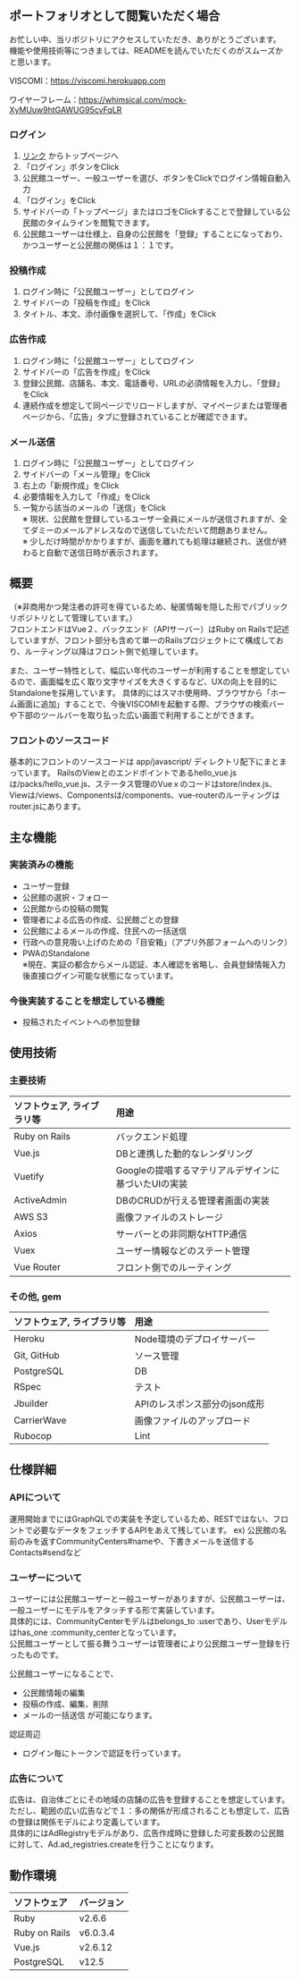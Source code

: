 ## ポートフォリオとして閲覧いただく場合
お忙しい中、当リポジトリにアクセスしていただき、ありがとうございます。  
機能や使用技術等につきましては、READMEを読んでいただくのがスムーズかと思います。  

VISCOMI：https://viscomi.herokuapp.com  

ワイヤーフレーム：https://whimsical.com/mock-XyMUuw9htGAWUG95cvFqLR

### ログイン
1. [リンク](https://viscomi.herokuapp.com)
からトップページへ
2. 「ログイン」ボタンをClick
3. 公民館ユーザー、一般ユーザーを選び、ボタンをClickでログイン情報自動入力
4. 「ログイン」をClick
5. サイドバーの「トップページ」またはロゴをClickすることで登録している公民館のタイムラインを閲覧できます。
6. 公民館ユーザーは仕様上、自身の公民館を「登録」することになっており、かつユーザーと公民館の関係は１：１です。

### 投稿作成
1. ログイン時に「公民館ユーザー」としてログイン
2. サイドバーの「投稿を作成」をClick
3. タイトル、本文、添付画像を選択して、「作成」をClick

### 広告作成
1. ログイン時に「公民館ユーザー」としてログイン
2. サイドバーの「広告を作成」をClick
3. 登録公民館、店舗名、本文、電話番号、URLの必須情報を入力し、「登録」をClick
4. 連続作成を想定して同ページでリロードしますが、マイページまたは管理者ページから、「広告」タブに登録されていることが確認できます。

### メール送信
1. ログイン時に「公民館ユーザー」としてログイン
2. サイドバーの「メール管理」をClick
3. 右上の「新規作成」をClick
4. 必要情報を入力して「作成」をClick
5. 一覧から該当のメールの「送信」をClick  
※ 現状、公民館を登録しているユーザー全員にメールが送信されますが、全てダミーのメールアドレスなので送信していただいて問題ありません。  
※ 少しだけ時間がかかりますが、画面を離れても処理は継続され、送信が終わると自動で送信日時が表示されます。

## 概要
（※非商用かつ発注者の許可を得ているため、秘匿情報を隠した形でパブリックリポジトリとして管理しています。）  
フロントエンドはVue２、バックエンド（APIサーバー）はRuby on Railsで記述していますが、フロント部分も含めて単一のRailsプロジェクトにて構成しており、ルーティング以降はフロント側で処理しています。  

また、ユーザー特性として、幅広い年代のユーザーが利用することを想定しているので、画面幅を広く取り文字サイズを大きくするなど、UXの向上を目的にStandaloneを採用しています。
具体的にはスマホ使用時、ブラウザから「ホーム画面に追加」することで、今後VISCOMIを起動する際、ブラウザの検索バーや下部のツールバーを取り払った広い画面で利用することができます。

### フロントのソースコード
基本的にフロントのソースコードは app/javascript/ ディレクトリ配下にまとまっています。
RailsのViewとのエンドポイントであるhello_vue.jsは/packs/hello_vue.js、ステータス管理のVueｘのコードはstore/index.js、Viewは/views、Componentsは/components、vue-routerのルーティングはrouter.jsにあります。

## 主な機能
### 実装済みの機能
 - ユーザー登録
 - 公民館の選択・フォロー
 - 公民館からの投稿の閲覧
 - 管理者による広告の作成、公民館ごとの登録
 - 公民館によるメールの作成、住民への一括送信
 - 行政への意見吸い上げのための「目安箱」（アプリ外部フォームへのリンク）
 - PWAのStandalone  
 ※現在、実証の都合からメール認証、本人確認を省略し、会員登録情報入力後直接ログイン可能な状態になっています。

### 今後実装することを想定している機能
 - 投稿されたイベントへの参加登録

## 使用技術
### 主要技術

| ソフトウェア, ライブラリ等| 用途 |
|:--|:--|
Ruby on Rails | バックエンド処理
Vue.js | DBと連携した動的なレンダリング
Vuetify | Googleの提唱するマテリアルデザインに基づいたUIの実装
ActiveAdmin | DBのCRUDが行える管理者画面の実装
AWS S3 | 画像ファイルのストレージ
Axios | サーバーとの非同期なHTTP通信
Vuex | ユーザー情報などのステート管理
Vue Router | フロント側でのルーティング

### その他, gem
| ソフトウェア, ライブラリ等| 用途 |
|:--|:--|
Heroku | Node環境のデプロイサーバー
Git, GitHub | ソース管理
PostgreSQL | DB
RSpec | テスト
Jbuilder | APIのレスポンス部分のjson成形
CarrierWave | 画像ファイルのアップロード
Rubocop | Lint

## 仕様詳細
### APIについて
運用開始までにはGraphQLでの実装を予定しているため、RESTではない、フロントで必要なデータをフェッチするAPIをあえて残しています。
ex) 公民館の名前のみを返すCommunityCenters#nameや、下書きメールを送信するContacts#sendなど

### ユーザーについて
ユーザーには公民館ユーザーと一般ユーザーがありますが、公民館ユーザーは、一般ユーザーにモデルをアタッチする形で実装しています。  
具体的には、CommunityCenterモデルはbelongs_to :userであり、Userモデルはhas_one :community_centerとなっています。  
公民館ユーザーとして振る舞うユーザーは管理者により公民館ユーザー登録を行ったものです。  

公民館ユーザーになることで、
- 公民館情報の編集
- 投稿の作成、編集、削除  
- メールの一括送信
が可能になります。

認証周辺
- ログイン毎にトークンで認証を行っています。

### 広告について
広告は、自治体ごとにその地域の店舗の広告を登録することを想定しています。ただし、範囲の広い広告などで１：多の関係が形成されることも想定して、広告の登録は関係モデルにより定義しています。  
具体的にはAdRegistryモデルがあり、広告作成時に登録した可変長数の公民館に対して、Ad.ad_registries.createを行うことになります。

## 動作環境
|ソフトウェア | バージョン |
|:--|:--|
Ruby | v2.6.6
Ruby on Rails | v6.0.3.4
Vue.js | v2.6.12
PostgreSQL | v12.5

